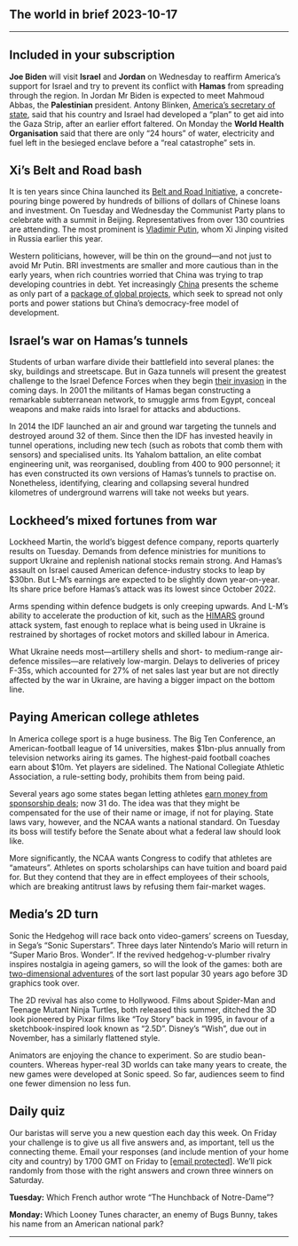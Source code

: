 ## The world in brief 2023-10-17

----------

## Included in your subscription



<strong>Joe Biden</strong> will visit <strong>Israel</strong> and <strong>Jordan</strong> on Wednesday to reaffirm America’s support for Israel and try to prevent its conflict with <strong>Hamas</strong> from spreading through the region. In Jordan Mr Biden is expected to meet Mahmoud Abbas, the <strong>Palestinian</strong> president. Antony Blinken, [America’s secretary of state](https://https://www.https://www.economist.com/leaders/2023/10/16/to-save-palestinian-lives-in-gaza-open-the-crossing-into-egypt), said that his country and Israel had developed a “plan” to get aid into the Gaza Strip, after an earlier effort faltered. On Monday the <strong>World Health Organisation</strong> said that there are only “24 hours” of water, electricity and fuel left in the besieged enclave before a “real catastrophe” sets in.

## Xi’s Belt and Road bash

It is ten years since China launched its [Belt and Road Initiative](https://https://www.https://www.economist.com/china/2023/09/06/the-path-ahead-for-chinas-belt-and-road-initiative), a concrete-pouring binge powered by hundreds of billions of dollars of Chinese loans and investment. On Tuesday and Wednesday the Communist Party plans to celebrate with a summit in Beijing. Representatives from over 130 countries are attending. The most prominent is [Vladimir Putin](https://https://www.https://www.economist.com/international/2023/03/19/what-does-xi-jinping-want-from-vladimir-putin), whom Xi Jinping visited in Russia earlier this year.  
  
 Western politicians, however, will be thin on the ground—and not just to avoid Mr Putin. BRI investments are smaller and more cautious than in the early years, when rich countries worried that China was trying to trap developing countries in debt. Yet increasingly [China](https://https://www.https://www.economist.com/china/2023/09/07/the-belt-and-road-as-seen-from-china) presents the scheme as only part of a [package of global projects](https://https://www.https://www.economist.com/the-economist-explains/2023/10/17/how-chinas-belt-and-road-initiative-is-changing), which seek to spread not only ports and power stations but China’s democracy-free model of development.

## Israel’s war on Hamas’s tunnels

Students of urban warfare divide their battlefield into several planes: the sky, buildings and streetscape. But in Gaza tunnels will present the greatest challenge to the Israel Defence Forces when they begin [their invasion](https://https://www.https://www.economist.com/middle-east-and-africa/2023/10/11/brutal-urban-warfare-awaits-israels-army-in-gaza) in the coming days. In 2001 the militants of Hamas began constructing a remarkable subterranean network, to smuggle arms from Egypt, conceal weapons and make raids into Israel for attacks and abductions. 

In 2014 the IDF launched an air and ground war targeting the tunnels and destroyed around 32 of them. Since then the IDF has invested heavily in tunnel operations, including new tech (such as robots that comb them with sensors) and specialised units. Its Yahalom battalion, an elite combat engineering unit, was reorganised, doubling from 400 to 900 personnel; it has even constructed its own versions of Hamas’s tunnels to practise on. Nonetheless, identifying, clearing and collapsing several hundred kilometres of underground warrens will take not weeks but years. 

## Lockheed’s mixed fortunes from war

Lockheed Martin, the world’s biggest defence company, reports quarterly results on Tuesday. Demands from defence ministries for munitions to support Ukraine and replenish national stocks remain strong. And Hamas’s assault on Israel caused American defence-industry stocks to leap by $30bn. But L-M’s earnings are expected to be slightly down year-on-year. Its share price before Hamas’s attack was its lowest since October 2022.

Arms spending within defence budgets is only creeping upwards. And L-M’s ability to accelerate the production of kit, such as the [HIMARS](https://https://www.https://www.economist.com/the-economist-explains/2023/07/21/how-two-new-munitions-could-affect-the-war-in-ukraine) ground attack system, fast enough to replace what is being used in Ukraine is restrained by shortages of rocket motors and skilled labour in America. 

What Ukraine needs most—artillery shells and short- to medium-range air-defence missiles—are relatively low-margin. Delays to deliveries of pricey F-35s, which accounted for 27% of net sales last year but are not directly affected by the war in Ukraine, are having a bigger impact on the bottom line.

## Paying American college athletes

In America college sport is a huge business. The Big Ten Conference, an American-football league of 14 universities, makes $1bn-plus annually from television networks airing its games. The highest-paid football coaches earn about $10m. Yet players are sidelined. The National Collegiate Athletic Association, a rule-setting body, prohibits them from being paid.

Several years ago some states began letting athletes [earn money from sponsorship deals](https://https://www.https://www.economist.com/the-economist-explains/2021/05/21/why-college-athletes-in-america-are-fighting-to-get-paid); now 31 do. The idea was that they might be compensated for the use of their name or image, if not for playing. State laws vary, however, and the NCAA wants a national standard. On Tuesday its boss will testify before the Senate about what a federal law should look like.  
  
 More significantly, the NCAA wants Congress to codify that athletes are “amateurs”. Athletes on sports scholarships can have tuition and board paid for. But they contend that they are in effect employees of their schools, which are breaking antitrust laws by refusing them fair-market wages.

## Media’s 2D turn

Sonic the Hedgehog will race back onto video-gamers’ screens on Tuesday, in Sega’s “Sonic Superstars”. Three days later Nintendo’s Mario will return in “Super Mario Bros. Wonder”. If the revived hedgehog-v-plumber rivalry inspires nostalgia in ageing gamers, so will the look of the games: both are [two-dimensional adventures](https://https://www.https://www.economist.com/culture/2023/10/12/mario-and-sonic-the-hedgehog-lead-a-2d-turn-in-entertainment) of the sort last popular 30 years ago before 3D graphics took over.

The 2D revival has also come to Hollywood. Films about Spider-Man and Teenage Mutant Ninja Turtles, both released this summer, ditched the 3D look pioneered by Pixar films like “Toy Story” back in 1995, in favour of a sketchbook-inspired look known as “2.5D”. Disney’s “Wish”, due out in November, has a similarly flattened style.

Animators are enjoying the chance to experiment. So are studio bean-counters. Whereas hyper-real 3D worlds can take many years to create, the new games were developed at Sonic speed. So far, audiences seem to find one fewer dimension no less fun.

## Daily quiz

Our baristas will serve you a new question each day this week. On Friday your challenge is to give us all five answers and, as important, tell us the connecting theme. Email your responses (and include mention of your home city and country) by 1700 GMT on Friday to [<span class="__cf_email__" data-cfemail="a3f2d6cad9e6d0d3d1c6d0d0cce3c6c0cccdcccecad0d78dc0ccce">[email&#160;protected]</span>](https://mail.google.com/mail/?view=cm&amp;fs=1&amp;tf=1&amp;to=QuizEspresso@https://www.economist.com). We’ll pick randomly from those with the right answers and crown three winners on Saturday.

<strong>Tuesday:</strong> Which French author wrote “The Hunchback of Notre-Dame”?  
  
<strong>Monday: </strong>Which Looney Tunes character, an enemy of Bugs Bunny, takes his name from an American national park?

----------
